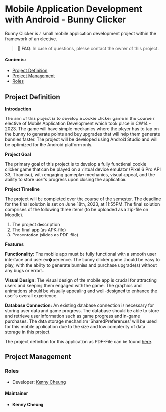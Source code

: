 # Mobile Application Development with Android - Bunny Clicker

Bunny Clicker is a small mobile application development project within the framework of an elective.

> 🚧 **FAQ**: In case of questions, please contact the owner of this project.

#### Contents:
- [Project Definition](#project-definition)
- [Project Management](#project-management)
- [Roles](#roles)


## Project Definition

**Introduction**

The aim of this project is to develop a cookie clicker game in the course / elective of Mobile Application Development which took place in CW14 - 2023. The game will have simple mechanics
where the player has to tap on the bunny to generate points and buy upgrades that will help them
generate bunnies faster. The project will be developed using Android Studio and will be optimized
for the Android platform only.

**Project Goal**

The primary goal of this project is to develop a fully functional cookie clicker game that can be
played on a virtual device emulator (Pixel 6 Pro API 33, Tiramisu), with engaging gameplay mechanics, visual appeal, and the ability to store user’s progress upon closing the application.

**Project Timeline**

The project will be completed over the course of the semester. The deadline for the final solution is
set on June 18th, 2023, at 11:55PM. The final solution comprises of the following three items (to be
uploaded as a zip-file on Moodle).
1. The project description
2. The final app (as APK-file)
3. Presentation (slides as PDF-file)

**Features**

**Functionality:** The mobile app must be fully functional with a smooth user interface and user ex�perience. The bunny clicker game should be easy to play, with the ability to generate bunnies and
purchase upgrade(s) without any bugs or errors.

**Visual Design:** The visual design of the mobile app is crucial for attracting users and keeping them
engaged with the game. The graphics and animations should be visually appealing and well-designed to enhance the user's overall experience.

**Database Connection:** An existing database connection is necessary for storing user data and
game progress. The database should be able to store and retrieve user information such as game
progress and in-game purchases. The data storage mechanism ‘SharedPreferences’ will be used
for this mobile application due to the size and low complexity of data storage in this project.

The project definition for this application as PDF-File can be found [here](https://fhnw365-my.sharepoint.com/:b:/r/personal/kenny_cheung_students_fhnw_ch/Documents/z_Electives/6_Mobile%20App%20Development/Project%20Definition_Bunny%20Clicker.pdf?csf=1&web=1&e=3vuYmx).

## Project Management

### Roles
- Developer: [Kenny Cheung](https://people.inside.fhnw.ch/Person.aspx?accountname=i%3A05%2Et%7Cadfs%7Ckenny%2Echeung%40students%2Efhnw%2Ech)


#### Maintainer
- **Kenny Cheung**
